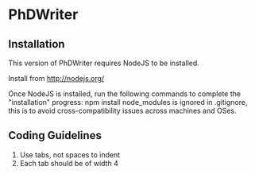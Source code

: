 # PhDWriter

## Installation
This version of PhDWriter requires NodeJS to be installed.

Install from http://nodejs.org/

Once NodeJS is installed, run the following commands to complete the "installation" progress:
	npm install
node_modules is ignored in .gitignore, this is to avoid cross-compatibility issues across machines and OSes. 

## Coding Guidelines
1. Use tabs, not spaces to indent
2. Each tab should be of width 4
